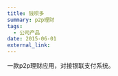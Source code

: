```yaml
---
title: 钱呗多
summary: p2p理财
tags:
  - 公司产品
date: 2015-06-01
external_link: 
---
```


一款p2p理财应用，对接银联支付系统。